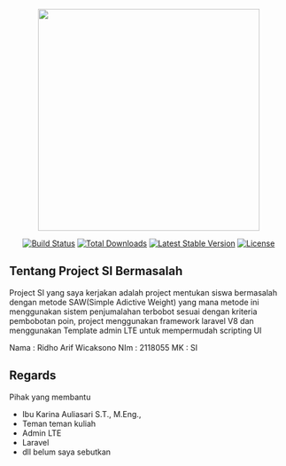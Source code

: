 <p align="center"><a href="https://laravel.com" target="_blank"><img src="https://raw.githubusercontent.com/laravel/art/master/logo-Cancel changeslockup/5%20SVG/2%20CMYK/1%20Full%20Color/laravel-logolockup-cmyk-red.svg" width="400"></a></p>

<p align="center">
<a href="https://travis-ci.org/laravel/framework"><img src="https://travis-ci.org/laravel/framework.svg" alt="Build Status"></a>
<a href="https://packagist.org/packages/laravel/framework"><img src="https://img.shields.io/packagist/dt/laravel/framework" alt="Total Downloads"></a>
<a href="https://packagist.org/packages/laravel/framework"><img src="https://img.shields.io/packagist/v/laravel/framework" alt="Latest Stable Version"></a>
<a href="https://packagist.org/packages/laravel/framework"><img src="https://img.shields.io/packagist/l/laravel/framework" alt="License"></a>
</p>

## Tentang Project SI Bermasalah

Project SI yang saya kerjakan adalah project mentukan siswa bermasalah dengan metode SAW(Simple Adictive Weight) yang mana metode ini menggunakan sistem 
penjumalahan terbobot sesuai dengan kriteria pembobotan poin, project menggunakan framework laravel V8 dan menggunakan Template admin LTE untuk mempermudah 
scripting UI 

Nama : Ridho Arif Wicaksono
NIm : 2118055
MK : SI

## Regards


Pihak yang membantu
-  Ibu Karina Auliasari S.T., M.Eng.,
-  Teman teman kuliah 
-  Admin LTE 
-  Laravel 
-  dll belum saya sebutkan 

